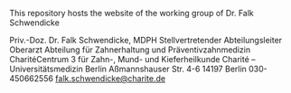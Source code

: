 This repository hosts the website of the working group of Dr. Falk Schwendicke


Priv.-Doz. Dr. Falk Schwendicke, MDPH
Stellvertretender Abteilungsleiter
Oberarzt
Abteilung für Zahnerhaltung und Präventivzahnmedizin
CharitéCentrum 3 für Zahn-, Mund- und Kieferheilkunde
Charité – Universitätsmedizin Berlin
Aßmannshauser Str. 4-6
14197 Berlin
030-450662556
falk.schwendicke@charite.de




